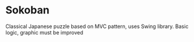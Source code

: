 # Sokoban
Classical Japanese puzzle based on MVC pattern,  uses Swing library. Basic logic, graphic must be improved 
